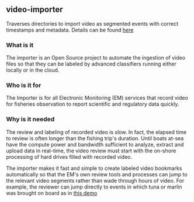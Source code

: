 ## video-importer
Traverses directories to import video as segmented events with correct timestamps and metadata. Details can be found [here](https://docs.google.com/document/d/1NoluaMS6brmOC9INlg2Ah9K9xM-aQcsoa-fe3x9WxDs/edit#)

### What is it
The importer is an Open Source project to automate the ingestion of video files so that they can be labeled by advanced classifiers
running either locally or in the cloud.

### Who is it for
The Importer is for all Electronic Monitoring (EM) services that record video for fisheries observation to report scientific and
regulatory data quickly.

### Why is it needed
The review and labeling of recorded video is slow. In fact, the elapsed time to review is often longer than the fishing trip's duration.
Until boats at-sea have the compute power and bandwidth sufficient to analyze, extract and upload data in real-time, the video review must
start with the on-shore processing of hard drives filled with recorded video. 

The importer makes it fast and simple to create labeled video bookmarks automatically so that the EM's own review tools and processes can
jump to the relevant video segments rather than wade through hours of video. For example, the reviewer can jump directly to events in
which tuna or marlin was brought on board as in [this demo](https://www.youtube.com/watch?v=0BUWRHd_jss&feature=youtu.be)
